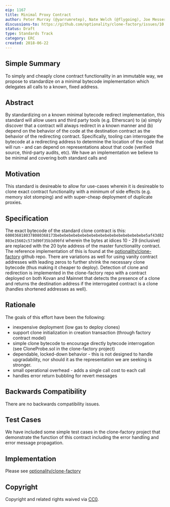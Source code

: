 ```yaml
---
eip: 1167
title: Minimal Proxy Contract
author: Peter Murray (@yarrumretep), Nate Welch (@flygoing), Joe Messerman (@JAMesserman)
discussions-to: https://github.com/optionality/clone-factory/issues/10
status: Draft
type: Standards Track
category: ERC
created: 2018-06-22
---
```


<!--You can leave these HTML comments in your merged EIP and delete the visible duplicate text guides, they will not appear and may be helpful to refer to if you edit it again. This is the suggested template for new EIPs. Note that an EIP number will be assigned by an editor. When opening a pull request to submit your EIP, please use an abbreviated title in the filename, `eip-draft_title_abbrev.md`. The title should be 44 characters or less.-->

## Simple Summary
<!--"If you can't explain it simply, you don't understand it well enough." Provide a simplified and layman-accessible explanation of the EIP.-->
To simply and cheaply clone contract functionality in an immutable way, we propose to standardize on a minimal bytecode implementation which delegates all calls to a known, fixed address.  
## Abstract
<!--A short (~200 word) description of the technical issue being addressed.-->
By standardizing on a known minimal bytecode redirect implementation, this standard will allow users and third party tools (e.g. Etherscan) to (a) simply discover that a contract will always redirect in a known manner and (b) depend on the behavior of the code at the destination contract as the behavior of the redirecting contract.  Specifically, tooling can interrogate the bytecode at a redirecting address to determine the location of the code that will run - and can depend on representations about that code (verified source, third-party audits, etc).  We have an implementation we believe to be minimal and covering both standard calls and 


## Motivation
<!--The motivation is critical for EIPs that want to change the Ethereum protocol. It should clearly explain why the existing protocol specification is inadequate to address the problem that the EIP solves. EIP submissions without sufficient motivation may be rejected outright.-->
This standard is desireable to allow for use-cases wherein it is desireable to clone exact contract functionality with a minimum of side effects (e.g. memory slot stomping) and with super-cheap deployment of duplicate proxies.

## Specification
<!--The technical specification should describe the syntax and semantics of any new feature. The specification should be detailed enough to allow competing, interoperable implementations for any of the current Ethereum platforms (go-ethereum, parity, cpp-ethereum, ethereumj, ethereumjs, and [others](https://github.com/ethereum/wiki/wiki/Clients)).-->
The exact bytecode of the standard clone contract is this: `6000368180378080368173bebebebebebebebebebebebebebebebebebebebe5af43d82803e15602c573d90f35b3d90fd` wherein the bytes at idices 10 - 29 (inclusive) are replaced with the 20 byte address of the master functionality contract.  The reference implementation of this is found at the [optionality/clone-factory](https://github.com/optionality/clone-factory) github repo.  There are variations as well for using vanity contract addresses with leading zeros to further shrink the necessary clone bytecode (thus making it cheaper to deploy).  Detection of clone and redirection is implemented in the clone-factory repo with a contract deployed on both Kovan and Mainnet that detects the presence of a clone and returns the destination address if the interrogated contract is a clone (handles shortened addresses as well).

## Rationale
<!--The rationale fleshes out the specification by describing what motivated the design and why particular design decisions were made. It should describe alternate designs that were considered and related work, e.g. how the feature is supported in other languages. The rationale may also provide evidence of consensus within the community, and should discuss important objections or concerns raised during discussion.-->
The goals of this effort have been the following:
- inexpensive deployment (low gas to deploy clones)
- support clone initialization in creation transaction (through factory contract model)
- simple clone bytecode to encourage directly bytecode interrogation (see CloneProbe.sol in the clone-factory project)
- dependable, locked-down behavior - this is not designed to handle upgradability, nor should it as the representation we are seeking is stronger.
- small operational overhead - adds a single call cost to each call
- handles error return bubbling for revert messages

## Backwards Compatibility
<!--All EIPs that introduce backwards incompatibilities must include a section describing these incompatibilities and their severity. The EIP must explain how the author proposes to deal with these incompatibilities. EIP submissions without a sufficient backwards compatibility treatise may be rejected outright.-->
There are no backwards compatibility issues.

## Test Cases
<!--Test cases for an implementation are mandatory for EIPs that are affecting consensus changes. Other EIPs can choose to include links to test cases if applicable.-->
We have included some simple test cases in the clone-factory project that demonstrate the function of this contract including the error handling and error message propagation.

## Implementation
<!--The implementations must be completed before any EIP is given status "Final", but it need not be completed before the EIP is accepted. While there is merit to the approach of reaching consensus on the specification and rationale before writing code, the principle of "rough consensus and running code" is still useful when it comes to resolving many discussions of API details.-->
Please see [optionality/clone-factory](https://github.com/optionality/clone-factory)

## Copyright
Copyright and related rights waived via [CC0](https://creativecommons.org/publicdomain/zero/1.0/).

